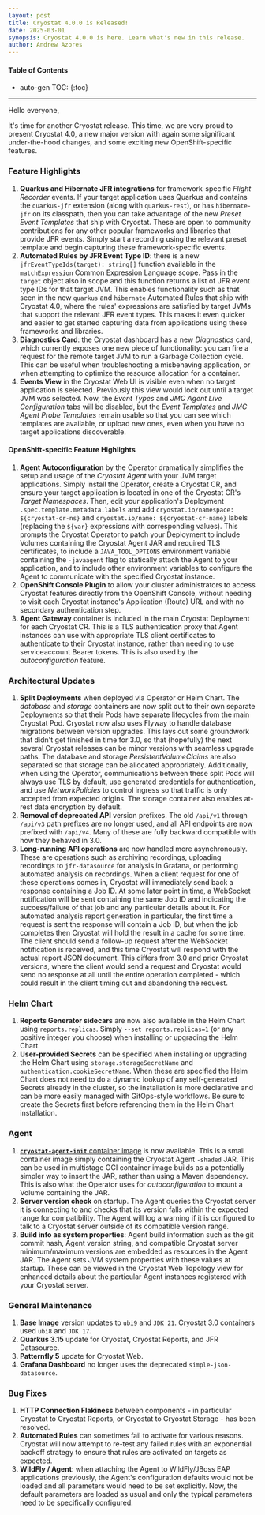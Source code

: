 ```yaml
---
layout: post
title: Cryostat 4.0.0 is Released!
date: 2025-03-01
synopsis: Cryostat 4.0.0 is here. Learn what's new in this release.
author: Andrew Azores
---
```


#### Table of Contents
* auto-gen TOC:
{:toc}
<hr>

Hello everyone,

It's time for another Cryostat release. This time, we are very proud to present Cryostat 4.0, a new major version with again some significant under-the-hood changes,
and some exciting new OpenShift-specific features.

### Feature Highlights
1. **Quarkus and Hibernate JFR integrations** for framework-specific *Flight Recorder* events. If your target application uses Quarkus and contains the `quarkus-jfr` extension (along with `quarkus-rest`), or has `hibernate-jfr` on its classpath, then you can take advantage of the new *Preset Event Templates* that ship with Cryostat. These are open to community contributions for any other popular frameworks and libraries that provide JFR events. Simply start a recording using the relevant preset template and begin capturing these framework-specific events.
2. **Automated Rules by JFR Event Type ID**: there is a new `jfrEventTypeIds(target): string[]` function available in the `matchExpression` Common Expression Language scope. Pass in the `target` object also in scope and this function returns a list of JFR event type IDs for that target JVM. This enables functionality such as that seen in the new `quarkus` and `hibernate` Automated Rules that ship with Cryostat 4.0, where the rules' expressions are satisfied by target JVMs that support the relevant JFR event types. This makes it even quicker and easier to get started capturing data from applications using these frameworks and libraries.
3. **Diagnostics Card**: the Cryostat dashboard has a new *Diagnostics* card, which currently exposes one new piece of functionality: you can fire a request for the remote target JVM to run a Garbage Collection cycle. This can be useful when troubleshooting a misbehaving application, or when attempting to optimize the resource allocation for a container.
4. **Events View** in the Cryostat Web UI is visible even when no target application is selected. Previously this view would lock out until a target JVM was selected. Now, the *Event Types* and *JMC Agent Live Configuration* tabs will be disabled, but the *Event Templates* and *JMC Agent Probe Templates* remain usable so that you can see which templates are available, or upload new ones, even when you have no target applications discoverable.

#### OpenShift-specific Feature Highlights
1. **Agent Autoconfiguration** by the Operator dramatically simplifies the setup and usage of the *Cryostat Agent* with your JVM target applications. Simply install the Operator, create a Cryostat CR, and ensure your target application is located in one of the Cryostat CR's *Target Namespaces*. Then, edit your application's Deployment `.spec.template.metadata.labels` and add `cryostat.io/namespace: ${cryostat-cr-ns}` and `cryostat.io/name: ${cryostat-cr-name}` labels (replacing the `${var}` expressions with corresponding values). This prompts the Cryostat Operator to patch your Deployment to include Volumes containing the Cryostat Agent JAR and required TLS certificates, to include a `JAVA_TOOL_OPTIONS` environment variable containing the `-javaagent` flag to statically attach the Agent to your application, and to include other environment variables to configure the Agent to communicate with the specified Cryostat instance.
2. **OpenShift Console Plugin** to allow your cluster administrators to access Cryostat features directly from the OpenShift Console, without needing to visit each Cryostat instance's Application (Route) URL and with no secondary authentication step.
3. **Agent Gateway** container is included in the main Cryostat Deployment for each Cryostat CR. This is a TLS authentication proxy that Agent instances can use with appropriate TLS client certificates to authenticate to their Cryostat instance, rather than needing to use serviceaccount Bearer tokens. This is also used by the *autoconfiguration* feature.

### Architectural Updates
1. **Split Deployments** when deployed via Operator or Helm Chart. The *database* and *storage* containers are now split out to their own separate Deployments so that their Pods have separate lifecycles from the main Cryostat Pod. Cryostat now also uses Flyway to handle database migrations between version upgrades. This lays out some groundwork that didn't get finished in time for 3.0, so that (hopefully) the next several Cryostat releases can be minor versions with seamless upgrade paths. The database and storage *PersistentVolumeClaims* are also separated so that storage can be allocated appropriately. Additionally, when using the Operator, communications between these split Pods will always use TLS by default, use generated credentials for authentication, and use *NetworkPolicies* to control ingress so that traffic is only accepted from expected origins. The storage container also enables at-rest data encryption by default.
2. **Removal of deprecated API** version prefixes. The old `/api/v1` through `/api/v3` path prefixes are no longer used, and all API endpoints are now prefixed with `/api/v4`. Many of these are fully backward compatible with how they behaved in 3.0.
3. **Long-running API operations** are now handled more asynchronously. These are operations such as archiving recordings, uploading recordings to `jfr-datasource` for analysis in Grafana, or performing automated analysis on recordings. When a client request for one of these operations comes in, Cryostat will immediately send back a response containing a Job ID. At some later point in time, a WebSocket notification will be sent containing the same Job ID and indicating the success/failure of that job and any particular details about it. For automated analysis report generation in particular, the first time a request is sent the response will contain a Job ID, but when the job completes then Cryostat will hold the result in a cache for some time. The client should send a follow-up request after the WebSocket notification is received, and this time Cryostat will respond with the actual report JSON document. This differs from 3.0 and prior Cryostat versions, where the client would send a request and Cryostat would send no response at all until the entire operation completed - which could result in the client timing out and abandoning the request.

### Helm Chart
1. **Reports Generator sidecars** are now also available in the Helm Chart using `reports.replicas`. Simply `--set reports.replicas=1` (or any positive integer you choose) when installing or upgrading the Helm Chart.
2. **User-provided Secrets** can be specified when installing or upgrading the Helm Chart using `storage.storageSecretName` and `authentication.cookieSecretName`. When these are specified the Helm Chart does not need to do a dynamic lookup of any self-generated Secrets already in the cluster, so the installation is more declarative and can be more easily managed with GitOps-style workflows. Be sure to create the Secrets first before referencing them in the Helm Chart installation.

### Agent
1. [**`cryostat-agent-init`** container image](https://quay.io/repository/cryostat/cryostat-agent-init) is now available. This is a small container image simply containing the Cryostat Agent `-shaded` JAR. This can be used in multistage OCI container image builds as a potentially simpler way to insert the JAR, rather than using a Maven dependency. This is also what the Operator uses for *autoconfiguration* to mount a Volume containing the JAR.
2. **Server version check** on startup. The Agent queries the Cryostat server it is connecting to and checks that its version falls within the expected range for compatibility. The Agent will log a warning if it is configured to talk to a Cryostat server outside of its compatible version range.
3. **Build info as system properties**: Agent build information such as the git commit hash, Agent version string, and compatible Cryostat server minimum/maximum versions are embedded as resources in the Agent JAR. The Agent sets JVM system properties with these values at startup. These can be viewed in the Cryostat Web Topology view for enhanced details about the particular Agent instances registered with your Cryostat server.

### General Maintenance
1. **Base Image** version updates to `ubi9` and `JDK 21`. Cryostat 3.0 containers used `ubi8` and `JDK 17`.
2. **Quarkus 3.15** update for Cryostat, Cryostat Reports, and JFR Datasource.
3. **Patternfly 5** update for Cryostat Web.
4. **Grafana Dashboard** no longer uses the deprecated `simple-json-datasource`.

### Bug Fixes
1. **HTTP Connection Flakiness** between components - in particular Cryostat to Cryostat Reports, or Cryostat to Cryostat Storage - has been resolved.
2. **Automated Rules** can sometimes fail to activate for various reasons. Cryostat will now attempt to re-test any failed rules with an exponential backoff strategy to ensure that rules are activated on targets as expected.
3. **WildFly / Agent**: when attaching the Agent to WildFly/JBoss EAP applications previously, the Agent's configuration defaults would not be loaded and all parameters would need to be set explicitly. Now, the default parameters are loaded as usual and only the typical parameters need to be specifically configured.
